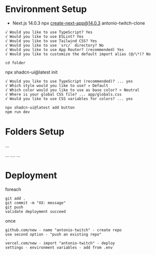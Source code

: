 # Environment Setup

- Next.js 14.0.3
npx create-next-app@14.0.3 antonio-twitch-clone
```
√ Would you like to use TypeScript? Yes
√ Would you like to use ESLint? Yes
√ Would you like to use Tailwind CSS? Yes
√ Would you like to use `src/` directory? No
√ Would you like to use App Router? (recommended) Yes
√ Would you like to customize the default import alias (@/\*)? No
```
`cd folder`

npx shadcn-ui@latest init
```
√ Would you like to use TypeScript (recommended)? ... yes
√ Which style would you like to use? » Default
√ Which color would you like to use as base color? » Neutral
√ Where is your global CSS file? ... app/globals.css
√ Would you like to use CSS variables for colors? ... yes
```

```
npx shadcn-ui@latest add button
npm run dev
```

# Folders Setup

...

...
....
...


# Deployment

foreach
```
git add .
git commit -m "XX: message"
git push
validate deployment succeed
```

once
```
github.com/new - name "antonio-twitch" - create repo
use second option - "push an existing repo"
.
vercel.com/new - import "antonio-twitch" - deploy
settings - environment variables - add from .env
```